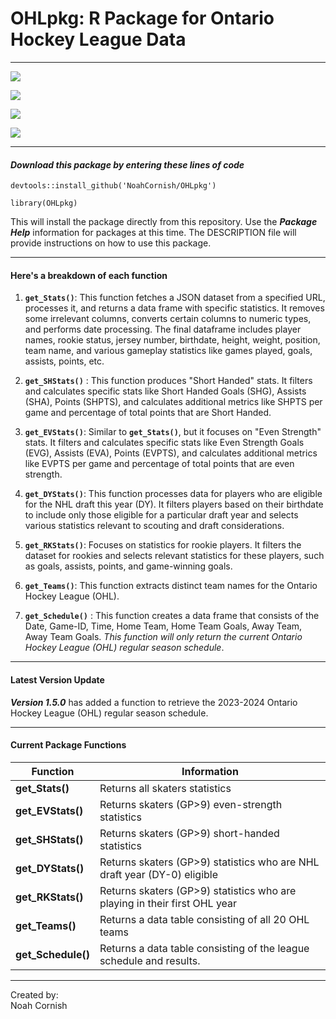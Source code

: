 # OHLpkg: R Package for Ontario Hockey League Data

------------------------------------------------------------------------

![](https://img.shields.io/badge/OHLpkg-v1.5.0-teal)

[![](https://img.shields.io/github/commit-activity/w/NoahCornish/OHLpkg/main)](https://github.com/NoahCornish/OHLpkg/commits/main/)

[![](https://img.shields.io/github/issues/NoahCornish/OHLpkg)](https://github.com/NoahCornish/OHLpkg/issues)

[![](https://img.shields.io/github/license/NoahCornish/OHLpkg)](https://github.com/NoahCornish/OHLpkg/blob/main/LICENSE)

------------------------------------------------------------------------

#### ***Download this package by entering these lines of code***

`devtools::install_github('NoahCornish/OHLpkg')`

`library(OHLpkg)`

This will install the package directly from this repository. Use the ***Package Help*** information for packages at this time. The DESCRIPTION file will provide instructions on how to use this package.

------------------------------------------------------------------------

#### **Here's a breakdown of each function**

1.  **`get_Stats()`**: This function fetches a JSON dataset from a specified URL, processes it, and returns a data frame with specific statistics. It removes some irrelevant columns, converts certain columns to numeric types, and performs date processing. The final dataframe includes player names, rookie status, jersey number, birthdate, height, weight, position, team name, and various gameplay statistics like games played, goals, assists, points, etc.

2.  **`get_SHStats()`** : This function produces "Short Handed" stats. It filters and calculates specific stats like Short Handed Goals (SHG), Assists (SHA), Points (SHPTS), and calculates additional metrics like SHPTS per game and percentage of total points that are Short Handed.

3.  **`get_EVStats()`**: Similar to **`get_Stats()`**, but it focuses on "Even Strength" stats. It filters and calculates specific stats like Even Strength Goals (EVG), Assists (EVA), Points (EVPTS), and calculates additional metrics like EVPTS per game and percentage of total points that are even strength.

4.  **`get_DYStats()`**: This function processes data for players who are eligible for the NHL draft this year (DY). It filters players based on their birthdate to include only those eligible for a particular draft year and selects various statistics relevant to scouting and draft considerations.

5.  **`get_RKStats()`**: Focuses on statistics for rookie players. It filters the dataset for rookies and selects relevant statistics for these players, such as goals, assists, points, and game-winning goals.

6.  **`get_Teams()`**: This function extracts distinct team names for the Ontario Hockey League (OHL).

7.  **`get_Schedule()`** : This function creates a data frame that consists of the Date, Game-ID, Time, Home Team, Home Team Goals, Away Team, Away Team Goals. *This function will only return the current Ontario Hockey League (OHL) regular season schedule*.

------------------------------------------------------------------------

#### **Latest Version Update**

***Version 1.5.0*** has added a function to retrieve the 2023-2024 Ontario Hockey League (OHL) regular season schedule.

------------------------------------------------------------------------

#### **Current Package Functions**

| Function           | Information                                                                |
|------------------|------------------------------------------------------|
| **get_Stats()**    | Returns all skaters statistics                                             |
| **get_EVStats()**  | Returns skaters (GP\>9) even-strength statistics                           |
| **get_SHStats()**  | Returns skaters (GP\>9) short-handed statistics                            |
| **get_DYStats()**  | Returns skaters (GP\>9) statistics who are NHL draft year (DY-0) eligible  |
| **get_RKStats()**  | Returns skaters (GP\>9) statistics who are playing in their first OHL year |
| **get_Teams()**    | Returns a data table consisting of all 20 OHL teams                        |
| **get_Schedule()** | Returns a data table consisting of the league schedule and results.        |

------------------------------------------------------------------------

Created by:\
Noah Cornish
